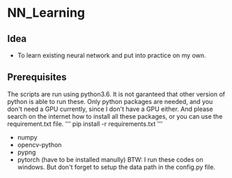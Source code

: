 # NN_Learning
## Idea
* To learn existing neural network and put into practice on my own.

## Prerequisites
The scripts are run using python3.6. It is not garanteed that other version of python is able to run these.
Only python packages are needed, and you don't need a GPU currently, since I don't have a GPU either. And please search on the internet how to install all these packages, or you can use the requirement.txt file.
'''
    pip install -r requirements.txt
'''
* numpy
* opencv-python
* pypng
* pytorch (have to be installed manully)
BTW: I run these codes on windows. But don't forget to setup the data path in the config.py file.